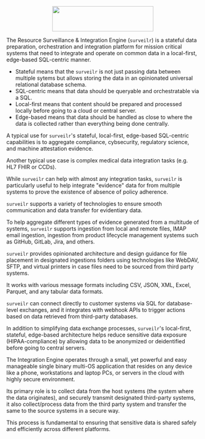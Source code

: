 <p align="center">
  <img src="assets/surveilr-logo-with-text-264x66px.png" width="264" height="66"/>
</p>

The Resource Surveillance & Integration Engine (`surveilr`) is a stateful data preparation, orchestration and integration platform for mission critical systems that need to integrate and operate on common data in a local-first, edge-based SQL-centric manner.

- Stateful means that the `surveilr` is not just passing data between multiple sytems but allows storing the data in an opinionated universal relational database schema.
- SQL-centric means that data should be queryable and orchestratable via a SQL.
- Local-first means that content should be prepared and processed locally before going to a cloud or central server.
- Edge-based means that data should be handled as close to where the data is collected rather than everything being done centrally.

A typical use for `surveilr`'s stateful, local-first, edge-based SQL-centric capabilities is to aggregate compliance, cybsecurity, regulatory science, and machine attestation evidence. 

Another typical use case is complex medical data integration tasks (e.g. HL7 FHIR or CCDs). 

While `surveilr` can help with almost any integration tasks, `surveilr` is particularly useful to help integrate "evidence" data for from multiple systems to prove the existence of absence of policy adherence.

`surveilr` supports a variety of technologies to ensure smooth communication and data transfer for evidentiary data. 

To help aggregate different types of evidence generated from a multitude of systems, `surveilr` supports ingestion from local and remote files, IMAP email ingestion, ingestion from product lifecycle management systems such as GitHub, GitLab, Jira, and others.

`surveilr` provides opinionated architecture and design guidance for file placement in designated ingestions folders using technologies like WebDAV, SFTP, and virtual printers in case files need to be sourced from third party systems. 

It works with various message formats including CSV, JSON, XML, Excel, Parquet, and any tabular data formats. 

`surveilr` can connect directly to customer systems via SQL for database-level exchanges, and it integrates with webhook APIs to trigger actions based on data retrieved from third-party databases.

In addition to simplifying data exchange processes, `surveilr`'s local-first, stateful, edge-based architecture helps reduce sensitive data exposure (HIPAA-compliance) by allowing data to be anonymized or deidentified before going to central servers.

The Integration Engine operates through a small, yet powerful and easy manageable single binary multi-OS application that resides on any device like a phone, workstations and laptop PCs, or servers in the cloud with highly secure environment. 

Its primary role is to collect data from the host systems (the system where the data originates), and securely transmit designated third-party systems, it also collect/process data from the third party system and transfer the same to the source systems in a secure way.

This process is fundamental to ensuring that sensitive data is shared safely and efficiently across different platforms.
